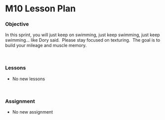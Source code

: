 # M10 Lesson Plan 

<h3>Objective</h3>
<p>In this sprint, you will just keep on swimming, just keep swimming, just keep swimming... like Dory said.&nbsp; Please stay focused on texturing.&nbsp; The goal is to build your mileage and muscle memory.</p>
<p>&nbsp;</p>
<h3>Lessons</h3>
<ul>
<li>No new lessons</li>
</ul>
<p>&nbsp;</p>
<h3>Assignment</h3>
<ul>
<li>No new assignment<br>&nbsp;&nbsp;</li>
</ul>